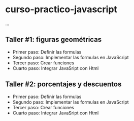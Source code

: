 # curso-practico-javascript

...

## Taller #1: figuras geométricas 

- Primer paso: Definir las formulas 
- Segundo paso: Implementar las formulas en JavaScript
- Tercer paso: Crear funciones
- Cuarto paso: Integrar JavaSript con Html

## Taller #2: porcentajes y descuentos

- Primer paso: Definir las formulas 
- Segundo paso: Implementar las formulas en JavaScript
- Tercer paso: Crear funciones
- Cuarto paso: Integrar JavaSript con Html

